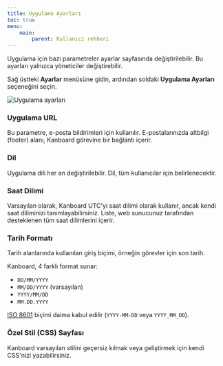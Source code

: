 ```yaml
---
title: Uygulama Ayarları
toc: true
menu:
    main:
        parent: Kullanici rehberi
---
```


Uygulama için bazı parametreler ayarlar sayfasında değiştirilebilir.
Bu ayarları yalnızca yöneticiler değiştirebilir.

Sağ üstteki **Ayarlar** menüsüne gidin, ardından soldaki **Uygulama Ayarları** seçeneğini seçin.

![Uygulama ayarları](/images/v1/application-settings.png)

### Uygulama URL

Bu parametre, e-posta bildirimleri için kullanılır.
E-postalarınızda altbilgi (footer) alanı, Kanboard görevine bir bağlantı içerir.

### Dil

Uygulama dili her an değiştirilebilir.
Dil, tüm kullanıcılar için belirlenecektir.

### Saat Dilimi

Varsayılan olarak, Kanboard UTC'yi saat dilimi olarak kullanır, ancak kendi saat diliminizi tanımlayabilirsiniz.
Liste, web sunucunuz tarafından desteklenen tüm saat dilimlerini içerir.

### Tarih Formatı

Tarih alanlarında kullanılan giriş biçimi, örneğin görevler için son tarih.

Kanboard, 4 farklı format sunar:

- `DD/MM/YYYY`
- `MM/DD/YYYY` (varsayılan)
- `YYYY/MM/DD`
- `MM.DD.YYYY`

[ISO 8601](http://en.wikipedia.org/wiki/ISO_8601) biçimi daima kabul edilir (`YYYY-MM-DD` veya `YYYY_MM_DD`).

### Özel Stil (CSS) Sayfası

Kanboard varsayılan stilini geçersiz kılmak veya geliştirmek için kendi CSS'nizi yazabilirsiniz.
